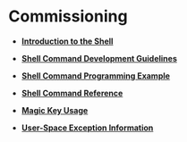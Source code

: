 # Commissioning<a name="EN-US_TOPIC_0000001157319409"></a>

-   **[Introduction to the Shell](introduction-to-the-shell.md)**  

-   **[Shell Command Development Guidelines](shell-command-development-guidelines.md)**  

-   **[Shell Command Programming Example](shell-command-programming-example.md)**  

-   **[Shell Command Reference](shell-command-reference.md)**  

-   **[Magic Key Usage](magic-key-usage.md)**  

-   **[User-Space Exception Information](user-space-exception-information.md)**  


